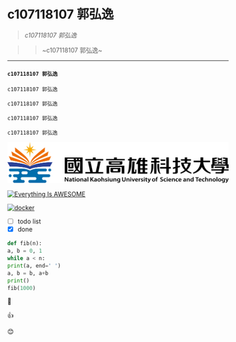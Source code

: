 # **c107118107 郭弘逸**

>  *c107118107 郭弘逸*

>>  ~c107118107 郭弘逸~

***

 ####  `c107118107 郭弘逸`
 
 ```
c107118107 郭弘逸

c107118107 郭弘逸

c107118107 郭弘逸

c107118107 郭弘逸
```

![nkust](nkust.png "nkust")


[![Everything Is AWESOME](https://img.youtube.com/vi/StTqXEQ2l-Y/0.jpg)](https://www.youtube.com/watch?v=StTqXEQ2l-Y "Everything Is AWESOME")


[![docker](https://img.youtube.com/vi/sSm2dRarhPo/0.jpg)](https://www.youtube.com/watch?v=sSm2dRarhPo "Everything Is AWESOME")

- [ ] todo list
- [x] done

```python 
def fib(n):
a, b = 0, 1
while a < n:
print(a, end=' ')
a, b = b, a+b
print()
fib(1000)
``` 
 
 :100:
 
:thumbsup:

:blush:
